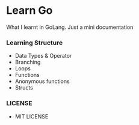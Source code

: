 # Learn Go

What I learnt in GoLang. Just a mini documentation

### Learning Structure

- Data Types & Operator
- Branching
- Loops
- Functions
- Anonymous functions
- Structs

### LICENSE

- MIT LICENSE
